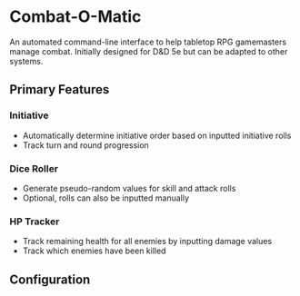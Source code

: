 # Combat-O-Matic

An automated command-line interface to help tabletop RPG gamemasters manage combat. Initially designed for D&D 5e but can be adapted to other systems.

## Primary Features
### Initiative
- Automatically determine initiative order based on inputted initiative rolls
- Track turn and round progression

### Dice Roller
- Generate pseudo-random values for skill and attack rolls
- Optional, rolls can also be inputted manually

### HP Tracker
- Track remaining health for all enemies by inputting damage values
- Track which enemies have been killed

## Configuration
